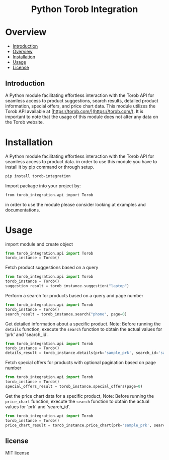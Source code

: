 <h1 align="center">Python Torob Integration </h1>

# Overview

- [Introduction](#introduction)
- [Overview](#overview)
- [Installation](#installation)
- [Usage](#usage)
- [License](#license)


## Introduction
A Python module facilitating effortless interaction with the Torob API for seamless access to product suggestions, search results, detailed product information, special offers, and price chart data.
This module utilizes the Torob API available at [https://torob.com/](https://torob.com/). It is important to note that the usage of this module does not alter any data on the Torob website.


# Installation
A Python module facilitating effortless interaction with the Torob API for seamless access to product data. in order to use this module you have to install it by pip command or through setup.

```bash
pip install torob-integration
```
Import package into your project by:

```bash
from torob_integration.api import Torob
```
in order to use the module please consider looking at examples and documentations.

# Usage

import module and create object
```python
from torob_integration.api import Torob
torob_instance = Torob()
```

Fetch product suggestions based on a query
```python
from torob_integration.api import Torob
torob_instance = Torob()
suggestion_result = torob_instance.suggestion("laptop")
```

Perform a search for products based on a query and page number
```python
from torob_integration.api import Torob
torob_instance = Torob()
search_result = torob_instance.search("phone", page=0)
```

Get detailed information about a specific product. Note: Before running the `details` function, execute the `search` function to obtain the actual values for 'prk' and 'search_id'.
```python
from torob_integration.api import Torob
torob_instance = Torob()
details_result = torob_instance.details(prk='sample_prk', search_id='sample_search_id')
```

Fetch special offers for products with optional pagination based on page number
```python
from torob_integration.api import Torob
torob_instance = Torob()
special_offers_result = torob_instance.special_offers(page=0)
```

Get the price chart data for a specific product, Note: Before running the `price_chart` function, execute the `search` function to obtain the actual values for 'prk' and 'search_id'.
```python
from torob_integration.api import Torob
torob_instance = Torob()
price_chart_result = torob_instance.price_chart(prk='sample_prk', search_id='sample_search_id')
```


## license
MIT license
